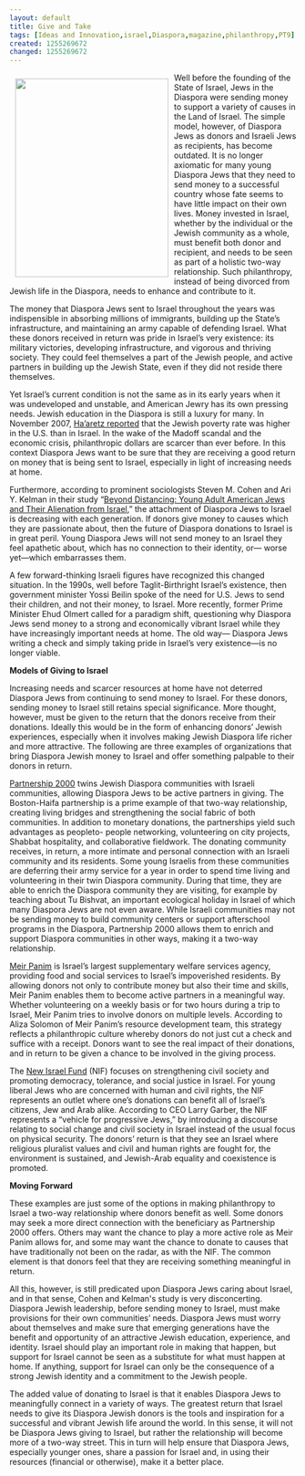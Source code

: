 ```yaml
---
layout: default
title: Give and Take
tags: [Ideas and Innovation,israel,Diaspora,magazine,philanthropy,PT9]
created: 1255269672
changed: 1255269672
---
```

<p><img vspace="10" hspace="10" align="left" src="/files/PT9_farmer.jpg" style="width: 269px; height: 348px;" alt="" />Well before the  founding of the  State of Israel, Jews  in the Diaspora  were sending money to support  a variety of causes in the Land of  Israel. The simple model, however,  of Diaspora Jews as donors and  Israeli Jews as recipients, has become  outdated. It is no longer axiomatic  for many young Diaspora Jews  that they need to send money to a  successful country whose fate seems  to have little impact on their own  lives. Money invested in Israel,  whether by the individual or the  Jewish community as a whole, must  benefit both donor and recipient,  and needs to be seen as part of a  holistic two-way relationship. Such  philanthropy, instead of being  divorced from Jewish life in the  Diaspora, needs to enhance and  contribute to it.</p>
<p>The money that Diaspora Jews  sent to Israel throughout the years  was indispensible in absorbing  millions of immigrants, building  up the State&rsquo;s infrastructure, and  maintaining an army capable of  defending Israel. What these donors  received in return was pride in Israel&rsquo;s  very existence: its military victories, developing infrastructure, and  vigorous and thriving society. They could feel themselves a part of the  Jewish people, and active partners in building up the Jewish State,  even if they did not reside there themselves.</p>
<p>Yet Israel&rsquo;s current condition is not the same as in its early years  when it was undeveloped and unstable, and American Jewry has  its own pressing needs. Jewish education in the Diaspora is still a  luxury for many. In November 2007, <a href="http://haaretz.com/hasen/spages/924897.html">Ha&rsquo;aretz reported</a> that the  Jewish poverty rate was higher in the U.S. than in Israel. In the wake  of the Madoff scandal and the economic crisis, philanthropic dollars  are scarcer than ever before. In this context Diaspora Jews want to  be sure that they are receiving a good return on money that is being  sent to Israel, especially in light of increasing needs at home.</p>
<p>Furthermore, according to prominent sociologists Steven  M. Cohen and Ari Y. Kelman in their study &ldquo;<a href="http://www.acbp.net/About/PDF/Beyond%20Distancing.pdf">Beyond Distancing:  Young Adult American Jews and Their Alienation from Israel</a>,&rdquo;  the attachment of Diaspora Jews to Israel is decreasing with each  generation. If donors give money to causes which they are passionate  about, then the future of Diaspora donations to Israel is in great  peril. Young Diaspora Jews will not send money to an Israel they  feel apathetic about, which has no connection to their identity, or&mdash;  worse yet&mdash;which embarrasses them.</p>
<p>A few forward-thinking Israeli  figures have recognized this changed  situation. In the 1990s, well before  Taglit-Birthright Israel&rsquo;s existence,  then government minister Yossi  Beilin spoke of the need for U.S.  Jews to send their children, and  not their money, to Israel. More  recently, former Prime Minister  Ehud Olmert called for a paradigm  shift, questioning why Diaspora  Jews send money to a strong and  economically vibrant Israel while  they have increasingly important  needs at home. The old way&mdash;  Diaspora Jews writing a check and  simply taking pride in Israel&rsquo;s very  existence&mdash;is no longer viable.</p>
<p><strong>Models of Giving to Israel</strong></p>
<p>Increasing needs and scarcer  resources at home have not deterred  Diaspora Jews from continuing  to send money to Israel. For these  donors, sending money to Israel still  retains special significance. More  thought, however, must be given to  the return that the donors receive  from their donations. Ideally this  would be in the form of enhancing  donors&rsquo; Jewish experiences, especially when it involves making  Jewish Diaspora life richer and more attractive. The following are  three examples of organizations that bring Diaspora Jewish money  to Israel and offer something palpable to their donors in return.</p>
<p><a href="http://www.jewishagency.org/JewishAgency/English/Israel/Partnerships/p2k">Partnership 2000</a> twins Jewish Diaspora communities with  Israeli communities, allowing Diaspora Jews to be active partners  in giving. The Boston-Haifa partnership is a prime example of that  two-way relationship, creating living bridges and strengthening  the social fabric of both communities. In addition to monetary  donations, the partnerships yield such advantages as peopleto-  people networking, volunteering on city projects, Shabbat  hospitality, and collaborative fieldwork. The donating community  receives, in return, a more intimate and personal connection with  an Israeli community and its residents. Some young Israelis from  these communities are deferring their army service for a year in  order to spend time living and volunteering in their twin Diaspora  community. During that time, they are able to enrich the Diaspora  community they are visiting, for example by teaching about Tu  Bishvat, an important ecological holiday in Israel of which many  Diaspora Jews are not even aware. While Israeli communities may  not be sending money to build community centers or support afterschool  programs in the Diaspora, Partnership 2000 allows them to enrich and support Diaspora communities in other ways, making it  a two-way relationship.</p>
<p><a href="http://www.meirpanim.org/">Meir Panim</a> is Israel&rsquo;s largest supplementary welfare services  agency, providing food and social services to Israel&rsquo;s impoverished  residents. By allowing donors not only to contribute money but also  their time and skills, Meir Panim enables them to become active  partners in a meaningful way. Whether volunteering on a weekly  basis or for two hours during a trip to Israel, Meir Panim tries to  involve donors on multiple levels. According to Aliza Solomon of  Meir Panim&rsquo;s resource development team, this strategy reflects a  philanthropic culture whereby donors do not just cut a check and  suffice with a receipt. Donors want to see the real impact of their  donations, and in return to be given a chance to be involved in the  giving process.</p>
<p>The <a href="http://www.nif.org/">New Israel Fund</a> (NIF) focuses  on strengthening civil society and  promoting democracy, tolerance, and  social justice in Israel. For young liberal  Jews who are concerned with human  and civil rights, the NIF represents an  outlet where one&rsquo;s donations can benefit  all of Israel&rsquo;s citizens, Jew and Arab alike.  According to CEO Larry Garber, the  NIF represents a &ldquo;vehicle for progressive  Jews,&rdquo; by introducing a discourse relating  to social change and civil society in Israel  instead of the usual focus on physical  security. The donors&rsquo; return is that they  see an Israel where religious pluralist  values and civil and human rights are  fought for, the environment is sustained,  and Jewish-Arab equality and coexistence  is promoted.</p>
<p><strong>Moving Forward</strong></p>
<p>These examples are just some of the  options in making philanthropy to Israel a  two-way relationship where donors benefit  as well. Some donors may seek a more  direct connection with the beneficiary as  Partnership 2000 offers. Others may want the chance to play a more  active role as Meir Panim allows for, and some may want the chance  to donate to causes that have traditionally not been on the radar, as  with the NIF. The common element is that donors feel that they are  receiving something meaningful in return.</p>
<p>All this, however, is still predicated upon Diaspora Jews  caring about Israel, and in that sense, Cohen and Kelman's study  is very disconcerting. Diaspora Jewish leadership, before sending  money to Israel, must make provisions for their own communities&rsquo;  needs. Diaspora Jews must worry about themselves and make sure  that emerging generations have the benefit and opportunity of an  attractive Jewish education, experience, and identity. Israel should  play an important role in making that happen, but support for Israel  cannot be seen as a substitute for what must happen at home. If  anything, support for Israel can only be the consequence of a strong  Jewish identity and a commitment to the Jewish people.</p>
<p>The added value of donating to Israel is that it enables Diaspora  Jews to meaningfully connect in a variety of ways. The greatest  return that Israel needs to give its Diaspora Jewish donors is the tools  and inspiration for a successful and vibrant Jewish life around the  world. In this sense, it will not be Diaspora Jews giving to Israel, but  rather the relationship will become more of a two-way street. This in  turn will help ensure that Diaspora Jews, especially younger ones,  share a passion for Israel and, in using their resources (financial or  otherwise), make it a better place.</p>